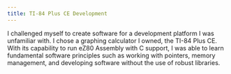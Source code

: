 ```yaml
---
title: TI-84 Plus CE Development
---
```

I challenged myself to create software for a development platform I was unfamiliar with. I chose a graphing calculator I owned, the TI-84 Plus CE. With its capability to run eZ80 Assembly with C support, I was able to learn fundamental software principles such as working with pointers, memory management, and developing software without the use of robust libraries.
